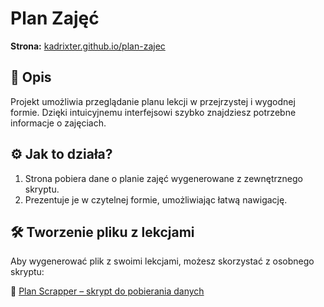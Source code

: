# Plan Zajęć

**Strona:** [kadrixter.github.io/plan-zajec](https://kadrixter.github.io/plan-zajec)

## 📌 Opis

Projekt umożliwia przeglądanie planu lekcji w przejrzystej i wygodnej formie. Dzięki intuicyjnemu interfejsowi szybko znajdziesz potrzebne informacje o zajęciach.

## ⚙️ Jak to działa?

1. Strona pobiera dane o planie zajęć wygenerowane z zewnętrznego skryptu.
2. Prezentuje je w czytelnej formie, umożliwiając łatwą nawigację.


## 🛠 Tworzenie pliku z lekcjami

Aby wygenerować plik z swoimi lekcjami, możesz skorzystać z osobnego skryptu:

🔗 [Plan Scrapper – skrypt do pobierania danych](https://github.com/CodingPancake001/plan-scrapper/blob/main/script.js)
